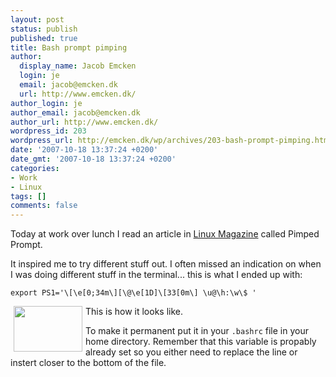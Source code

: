 ```yaml
---
layout: post
status: publish
published: true
title: Bash prompt pimping
author:
  display_name: Jacob Emcken
  login: je
  email: jacob@emcken.dk
  url: http://www.emcken.dk/
author_login: je
author_email: jacob@emcken.dk
author_url: http://www.emcken.dk/
wordpress_id: 203
wordpress_url: http://emcken.dk/wp/archives/203-bash-prompt-pimping.html
date: '2007-10-18 13:37:24 +0200'
date_gmt: '2007-10-18 13:37:24 +0200'
categories:
- Work
- Linux
tags: []
comments: false
---
```

Today at work over lunch I read an article in [Linux Magazine][1] called Pimped Prompt.

It inspired me to try different stuff out. I often missed an indication on when I was doing different stuff in the terminal... this is what I ended up with:

    export PS1='\[\e[0;34m\][\@\e[1D]\[33[0m\] \u@\h:\w\$ '

<a class='serendipity_image_link' href='/weblog/uploads/prompt.png'><!-- s9ymdb:43 --><img width='110' height='73' style="float: left;border: 0px;padding-left: 5px;padding-right: 5px" src="/weblog/uploads/prompt.thumb.png" alt="" /></a> This is how it looks like.

To make it permanent put it in your `.bashrc` file in your home directory. Remember that this variable is propably already set so you either need to replace the line or instert closer to the bottom of the file.

[1]: http://www.linux-magazine.com/

